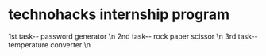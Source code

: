 # technohacks internship program 
1st task--  password generator \n
2nd task--  rock paper scissor \n
3rd task--  temperature converter \n

